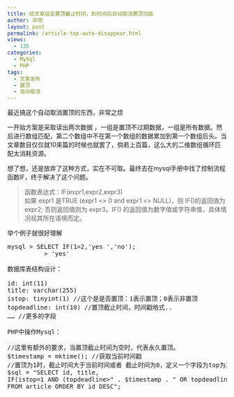 ```yaml
---
title: 给文章设定置顶截止时间，到时间后自动取消置顶功能
author: 谇雨
layout: post
permalink: /article-top-auto-disappear.html
views:
  - 135
categories:
  - MySql
  - PHP
tags:
  - 文章发布
  - 置顶
  - 自动取消
---
```

最近搞这个自动取消置顶的东西，非常之烦

一开始方案是采取读出两次数据 ，一组是置顶不过期数据，一组是所有数据。然后进行数组匹配，第二个数组中不在第一个数组的数据累加到第一个数组后头。当文章数目仅仅就10来篇的时候也就罢了，倘若上百篇，这么大的二维数组循环匹配太消耗资源。

想了想，还是放弃了这种方式，实在不可取。最终去在mysql手册中找了控制流程函数IF，终于解决了这个问题。

> 函数表达式：IF(expr1,expr2,expr3)  
> 如果 expr1 是TRUE (expr1 <> 0 and expr1 <> NULL)，则 IF()的返回值为expr2; 否则返回值则为 expr3。IF() 的返回值为数字值或字符串值，具体情况视其所在语境而定。

举个例子就很好理解

<pre class="lang:sh decode:true " >mysql > SELECT IF(1>2,'yes ','no');
          > 'yes'

数据库表结构设计：

id: int(11)  
title: varchar(255)  
istop: tinyint(1) //这个是是否置顶：1表示置顶；0表示非置顶  
topdeadline: int(10) //置顶截止时间，时间戳格式..  
&#8230;&#8230; //更多的字段

PHP中操作Mysql：

//这里有额外的要求，当置顶截止时间为空时，代表永久置顶。
$timestamp = mktime(); //获取当前时间戳
//置顶为1时，截止时间大于当前时间或者 截止时间为0，定义一个字段为top为其赋值
$sql = "SELECT id, title,
IF(istop=1 AND (topdeadline>" . $timestamp . " OR topdeadline=0), 1, 0) AS top,1
FROM article ORDER BY id DESC";